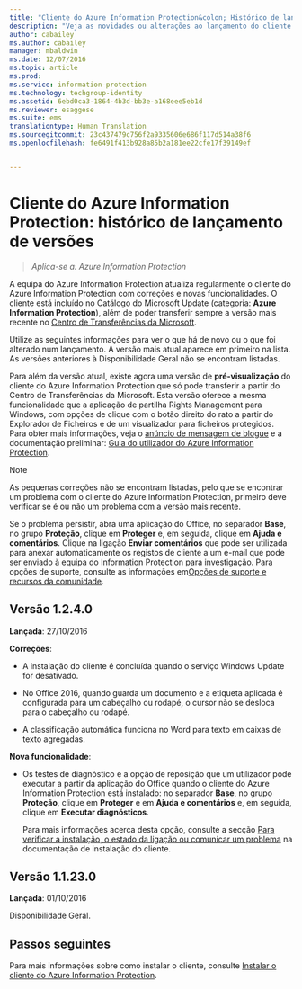 ```yaml
---
title: "Cliente do Azure Information Protection&colon; Histórico de lançamento de versões | Azure Information Protection"
description: "Veja as novidades ou alterações ao lançamento do cliente do Azure Information Protection para Windows."
author: cabailey
ms.author: cabailey
manager: mbaldwin
ms.date: 12/07/2016
ms.topic: article
ms.prod: 
ms.service: information-protection
ms.technology: techgroup-identity
ms.assetid: 6ebd0ca3-1864-4b3d-bb3e-a168eee5eb1d
ms.reviewer: esaggese
ms.suite: ems
translationtype: Human Translation
ms.sourcegitcommit: 23c437479c756f2a9335606e686f117d514a38f6
ms.openlocfilehash: fe6491f413b928a85b2a181ee22cfe17f39149ef


---
```


# <a name="azure-information-protection-client-version-release-history"></a>Cliente do Azure Information Protection: histórico de lançamento de versões

>*Aplica-se a: Azure Information Protection*

A equipa do Azure Information Protection atualiza regularmente o cliente do Azure Information Protection com correções e novas funcionalidades. O cliente está incluído no Catálogo do Microsoft Update (categoria: **Azure Information Protection**), além de poder transferir sempre a versão mais recente no [Centro de Transferências da Microsoft](https://www.microsoft.com/en-us/download/details.aspx?id=53018).

Utilize as seguintes informações para ver o que há de novo ou o que foi alterado num lançamento. A versão mais atual aparece em primeiro na lista. As versões anteriores à Disponibilidade Geral não se encontram listadas.

Para além da versão atual, existe agora uma versão de **pré-visualização** do cliente do Azure Information Protection que só pode transferir a partir do Centro de Transferências da Microsoft. Esta versão oferece a mesma funcionalidade que a aplicação de partilha Rights Management para Windows, com opções de clique com o botão direito do rato a partir do Explorador de Ficheiros e de um visualizador para ficheiros protegidos. Para obter mais informações, veja o [anúncio de mensagem de blogue](https://blogs.technet.microsoft.com/enterprisemobility/2016/12/07/azure-information-protection-december-preview-now-available/) e a documentação preliminar: [Guia do utilizador do Azure Information Protection](client-user-guide.md).

> [!NOTE]
> As pequenas correções não se encontram listadas, pelo que se encontrar um problema com o cliente do Azure Information Protection, primeiro deve verificar se é ou não um problema com a versão mais recente.
>  
> Se o problema persistir, abra uma aplicação do Office, no separador **Base**, no grupo **Proteção**, clique em **Proteger** e, em seguida, clique em **Ajuda e comentários**. Clique na ligação **Enviar comentários** que pode ser utilizada para anexar automaticamente os registos de cliente a um e-mail que pode ser enviado à equipa do Information Protection para investigação. Para opções de suporte, consulte as informações em[Opções de suporte e recursos da comunidade](../get-started/information-support.md#support-options-and-community-resources).

## <a name="version-1240"></a>Versão 1.2.4.0

**Lançada**: 27/10/2016

**Correções**:

- A instalação do cliente é concluída quando o serviço Windows Update for desativado.

- No Office 2016, quando guarda um documento e a etiqueta aplicada é configurada para um cabeçalho ou rodapé, o cursor não se desloca para o cabeçalho ou rodapé.

- A classificação automática funciona no Word para texto em caixas de texto agregadas.

**Nova funcionalidade**:

- Os testes de diagnóstico e a opção de reposição que um utilizador pode executar a partir da aplicação do Office quando o cliente do Azure Information Protection está instalado: no separador **Base**, no grupo **Proteção**, clique em **Proteger** e em **Ajuda e comentários** e, em seguida, clique em **Executar diagnósticos**. 

    Para mais informações acerca desta opção, consulte a secção [Para verificar a instalação, o estado da ligação ou comunicar um problema](info-protect-client.md#to-verify-installation-connection-status-or-report-a-problem) na documentação de instalação do cliente.

## <a name="version-11230"></a>Versão 1.1.23.0

**Lançada**: 01/10/2016

Disponibilidade Geral.

## <a name="next-steps"></a>Passos seguintes

Para mais informações sobre como instalar o cliente, consulte [Instalar o cliente do Azure Information Protection](info-protect-client.md).



<!--HONumber=Dec16_HO1-->


